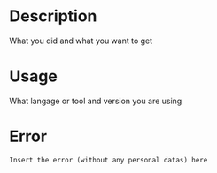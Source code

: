 # Description

What you did and what you want to get

# Usage

What langage or tool and version you are using

# Error

```
Insert the error (without any personal datas) here
```
